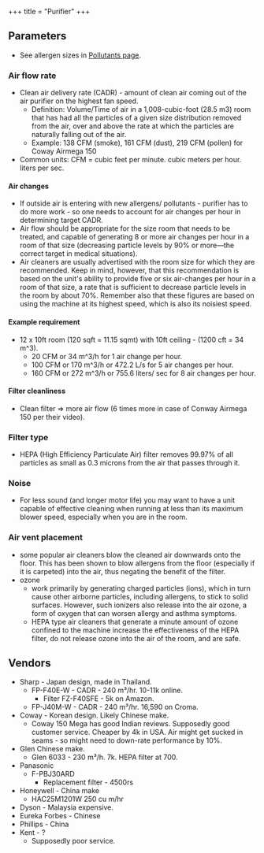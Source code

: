 +++
title = "Purifier"
+++

## Parameters
- See allergen sizes in [Pollutants page](../Pollutants/).

### Air flow rate
- Clean air delivery rate (CADR) - amount of clean air coming out of the air purifier on the highest fan speed.
  - Definition: Volume/Time of air in a 1,008-cubic-foot (28.5 m3) room that has had all the particles of a given size distribution removed from the air, over and above the rate at which the particles are naturally falling out of the air.
  - Example: 138 CFM (smoke), 161 CFM (dust), 219 CFM (pollen) for Coway Airmega 150
- Common units: CFM = cubic feet per minute. cubic meters per hour. liters per sec.

#### Air changes
- If outside air is entering with new allergens/ pollutants - purifier has to do more work - so one needs to account for air changes per hour in determining target CADR.  
- Air flow should be appropriate for the size room that needs to be treated, and capable of generating 8 or more air changes per hour in a room of that size (decreasing particle levels by 90% or more—the correct target in medical situations).
- Air cleaners are usually advertised with the room size for which they are recommended. Keep in mind, however, that this recommendation is based on the unit's ability to provide five or six air-changes per hour in a room of that size, a rate that is sufficient to decrease particle levels in the room by about 70%. Remember also that these figures are based on using the machine at its highest speed, which is also its noisiest speed.

#### Example requirement 
- 12 x 10ft room (120 sqft = 11.15 sqmt) with 10ft ceiling - \(1200 cft = 34 m^3\).
  - 20 CFM or 34 m^3/h for 1 air change per hour.
  - 100 CFM or 170 m^3/h or 472.2 L/s for 5 air changes per hour.
  - 160 CFM or 272 m^3/h or 755.6 liters/ sec for 8 air changes per hour.

#### Filter cleanliness
- Clean filter => more air flow (6 times more in case of Conway Airmega 150 per their video). 

### Filter type
- HEPA (High Efficiency Particulate Air) filter removes 99.97% of all particles as small as 0.3 microns from the air that passes through it.

### Noise
- For less sound (and longer motor life) you may want to have a unit capable of effective cleaning when running at less than its maximum blower speed, especially when you are in the room.

### Air vent placement
- some popular air cleaners blow the cleaned air downwards onto the floor. This has been shown to blow allergens from the floor (especially if it is carpeted) into the air, thus negating the benefit of the filter.
- ozone
  - work primarily by generating charged particles (ions), which in turn cause other airborne particles, including allergens, to stick to solid surfaces.  However, such ionizers also release into the air ozone, a form of oxygen that can worsen allergy and asthma symptoms.
  - HEPA type air cleaners that generate a minute amount of ozone confined to the machine increase the effectiveness of the HEPA filter, do not release ozone into the air of the room, and are safe.

## Vendors
- Sharp - Japan design, made in Thailand.
  - FP-F40E-W - CADR - 240 m³/hr. 10-11k online.
    - Filter FZ-F40SFE - 5k on Amazon.
  - FP-J40M-W - CADR - 240 m³/hr. 16,590 on Croma.
- Coway - Korean design. Likely Chinese make.
  - Coway 150 Mega has good Indian reviews. Supposedly good customer service. Cheaper by 4k in USA. Air might get sucked in seams - so might need to down-rate performance by 10%.
- Glen Chinese make.
  - Glen 6033 - 230 m³/h. 7k. HEPA filter at 700.
- Panasonic
  - F-PBJ30ARD
    - Replacement filter - 4500rs
- Honeywell - China make
  - HAC25M1201W 250 cu m/hr
- Dyson - Malaysia expensive.
- Eureka Forbes - Chinese
- Phillips - China
- Kent - ?
  - Supposedly poor service.